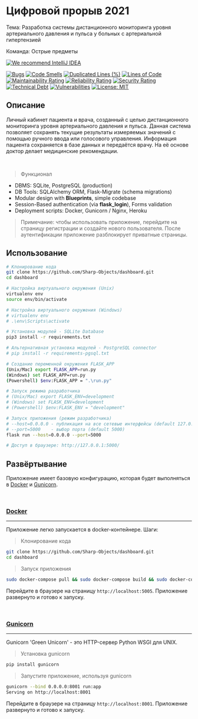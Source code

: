 # Цифровой прорыв 2021

Тема: Разработка системы дистанционного мониторинга уровня артериального давления и пульса у больных с артериальной
гипертензией

Команда: Острые предметы

[![We recommend IntelliJ IDEA](https://www.elegantobjects.org/intellij-idea.svg)](https://www.jetbrains.com/idea/)

[![Bugs](https://sonarcloud.io/api/project_badges/measure?project=Sharp-Objects_dashboard&metric=bugs)](https://sonarcloud.io/dashboard?id=Sharp-Objects_dashboard)
[![Code Smells](https://sonarcloud.io/api/project_badges/measure?project=Sharp-Objects_dashboard&metric=code_smells)](https://sonarcloud.io/dashboard?id=Sharp-Objects_dashboard)
[![Duplicated Lines (%)](https://sonarcloud.io/api/project_badges/measure?project=Sharp-Objects_dashboard&metric=duplicated_lines_density)](https://sonarcloud.io/dashboard?id=Sharp-Objects_dashboard)
[![Lines of Code](https://sonarcloud.io/api/project_badges/measure?project=Sharp-Objects_dashboard&metric=ncloc)](https://sonarcloud.io/dashboard?id=Sharp-Objects_dashboard)
[![Maintainability Rating](https://sonarcloud.io/api/project_badges/measure?project=Sharp-Objects_dashboard&metric=sqale_rating)](https://sonarcloud.io/dashboard?id=Sharp-Objects_dashboard)
[![Reliability Rating](https://sonarcloud.io/api/project_badges/measure?project=Sharp-Objects_dashboard&metric=reliability_rating)](https://sonarcloud.io/dashboard?id=Sharp-Objects_dashboard)
[![Security Rating](https://sonarcloud.io/api/project_badges/measure?project=Sharp-Objects_dashboard&metric=security_rating)](https://sonarcloud.io/dashboard?id=Sharp-Objects_dashboard)
[![Technical Debt](https://sonarcloud.io/api/project_badges/measure?project=Sharp-Objects_dashboard&metric=sqale_index)](https://sonarcloud.io/dashboard?id=Sharp-Objects_dashboard)
[![Vulnerabilities](https://sonarcloud.io/api/project_badges/measure?project=Sharp-Objects_dashboard&metric=vulnerabilities)](https://sonarcloud.io/dashboard?id=Sharp-Objects_dashboard)
[![License: MIT](https://img.shields.io/badge/License-MIT-yellow.svg)](https://opensource.org/licenses/MIT)

## Описание

Личный кабинет пациента и врача, созданный с целью дистанционного мониторинга уровня артериального давления и пульса.
Данная система позволяет сохранять текущие результаты измеряемых значений с помощью ручного ввода или голосового
управления. Информация пациента сохраняется в базе данных и передаётся врачу. На её основе доктор делает медицинские
рекомендации.

<br/>

> Функционал

- DBMS: SQLite, PostgreSQL (production)
- DB Tools: SQLAlchemy ORM, Flask-Migrate (schema migrations)
- Modular design with **Blueprints**, simple codebase
- Session-Based authentication (via **flask_login**), Forms validation
- Deployment scripts: Docker, Gunicorn / Nginx, Heroku

> Примечание: чтобы использовать приложение, перейдите на страницу регистрации и создайте нового пользователя. После аутентификации приложение разблокирует приватные страницы.

## Использование

```bash
# Клонирование кода
git clone https://github.com/Sharp-Objects/dashboard.git
cd dashboard

# Настройка виртуального окружения (Unix)
virtualenv env
source env/bin/activate

# Настройка виртуального окружения (Windows)
# virtualenv env
# .\env\Scripts\activate

# Установка модулей - SQLite Database
pip3 install -r requirements.txt

# Альтернативная установка модулей - PostgreSQL connector
# pip install -r requirements-pgsql.txt

# Создание переменной окружения FLASK_APP 
(Unix/Mac) export FLASK_APP=run.py
(Windows) set FLASK_APP=run.py
(Powershell) $env:FLASK_APP = ".\run.py"

# Запуск режима разработчика 
# (Unix/Mac) export FLASK_ENV=development
# (Windows) set FLASK_ENV=development
# (Powershell) $env:FLASK_ENV = "development"

# Запуск приложения (режим разработчика)
# --host=0.0.0.0 - публикация на все сетевые интерфейсы (default 127.0.0.1)
# --port=5000    - выбор порта (default 5000)  
flask run --host=0.0.0.0 --port=5000

# Доступ в браузере: http://127.0.0.1:5000/
```

## Развёртывание

Приложение имеет базовую конфигурацию, которая будет выполняться в [Docker](https://www.docker.com/) и [Gunicorn](https://gunicorn.org/).

<br/>

### [Docker](https://www.docker.com/)
---

Приложение легко запускается в docker-контейнере. Шаги:

> Клонирование кода

```bash
git clone https://github.com/Sharp-Objects/dashboard.git
cd dashboard
```

> Запуск приложения

```bash
sudo docker-compose pull && sudo docker-compose build && sudo docker-compose up -d
```

Перейдите в браузере на страницу `http://localhost:5005`. Приложение развернуто и готово к запуску.

<br/>

### [Gunicorn](https://gunicorn.org/)
---

Gunicorn 'Green Unicorn' - это HTTP-сервер Python WSGI для UNIX.

> Установка gunicorn

```bash
pip install gunicorn
```

> Запустите приложение, используя gunicorn

```bash
gunicorn --bind 0.0.0.0:8001 run:app
Serving on http://localhost:8001
```

Перейдите в браузере на страницу `http://localhost:8001`. Приложение развернуто и готово к запуску.

